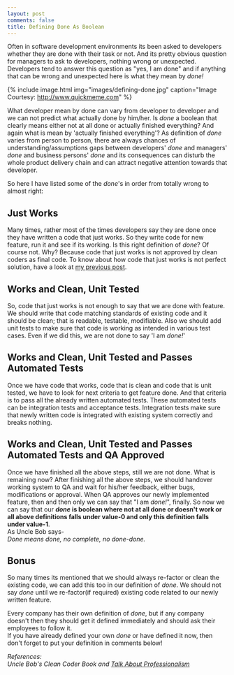 ```yaml
---
layout: post
comments: false
title: Defining Done As Boolean
---
```


Often in software development environments its been asked to developers whether they are done with their task or not. And its pretty obvious question for managers to ask to developers, nothing wrong or unexpected. Developers tend to answer this question as "yes, I am done" and if anything that can be wrong and unexpected here is what they mean by *done!*

{% include image.html img="images/defining-done.jpg" caption="Image Courtesy: http://www.quickmeme.com" %}

What developer mean by done can vary from developer to developer and we can not predict what actually done by him/her. Is *done* a boolean that clearly means either not at all done or actually finished everything? And again what is mean by 'actually finished everything'? As definition of *done* varies from person to person, there are always chances of understanding/assumptions gaps between developers' *done* and managers' *done* and business persons' *done* and its consequences can disturb the whole product delivery chain and can attract negative attention towards that developer.

So here I have listed some of the *done*'s in order from totally wrong to almost right:
## Just Works
Many times, rather most of the times developers say they are done once they have written a code that just works. So they write code for new feature, run it and see if its working. Is this right definition of *done*? Of course not. Why? Because code that just works is not approved by clean coders as final code. To know about how code that just works is not perfect solution, have a look at [my previous post](https://d4ttatraya.github.io/Dirty-Code).

## Works and Clean, Unit Tested
So, code that just works is not enough to say that we are done with feature. We should write that code matching standards of existing code and it should be clean; that is readable, testable, modifiable. Also we should add unit tests to make sure that code is working as intended in various test cases. Even if we did this, we are not done to say 'I am *done!*'

## Works and Clean, Unit Tested and Passes Automated Tests
Once we have code that works, code that is clean and code that is unit tested, we have to look for next criteria to get feature done. And that criteria is to pass all the already written automated tests. These automated tests can be integration tests and acceptance tests. Integration tests make sure that newly written code is integrated with existing system correctly and breaks nothing.

## Works and Clean, Unit Tested and Passes Automated Tests and QA Approved
Once we have finished all the above steps, still we are not done. What is remaining now? After finishing all the above steps, we should handover working system to QA and wait for his/her feedback, either bugs, modifications or approval. When QA approves our newly implemented feature, then and then only we can say that "I am *done!*", finally. So now we can say that our ***done* is boolean where not at all done or doesn't work or all above definitions falls under value-0 and only this definition falls under value-1**.  
As Uncle Bob says-  
*Done means done, no complete, no done-done.*

## Bonus
So many times its mentioned that we should always re-factor or clean the existing code, we can add this too in our definition of *done*. We should not say *done* until we re-factor(if required) existing code related to our newly written feature.

Every company has their own definition of *done*, but if any company doesn't then they should get it defined immediately and should ask their employees to follow it.  
If you have already defined your own *done* or have defined it now, then don't forget to put your definition in comments below!

*References:  
Uncle Bob's Clean Coder Book and [Talk About Professionalism](https://www.youtube.com/watch?v=BSaAMQVq01E)*


